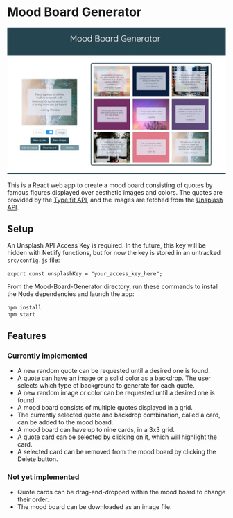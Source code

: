 # Mood Board Generator

![Mood Board Generator Screenshot](page-screenshot.jpg)

This is a React web app to create a mood board consisting of quotes by famous figures displayed over aesthetic images and colors. The quotes are provided by the [Type.fit API](https://type.fit/api/quotes), and the images are fetched from the [Unsplash API](https://unsplash.com/developers).

## Setup

An Unsplash API Access Key is required. In the future, this key will be hidden with Netlify functions, but for now the key is stored in an untracked `src/config.js` file:

    export const unsplashKey = "your_access_key_here";

From the Mood-Board-Generator directory, run these commands to install the Node dependencies and launch the app:

    npm install
    npm start

## Features

### Currently implemented

- A new random quote can be requested until a desired one is found.
- A quote can have an image or a solid color as a backdrop. The user selects which type of background to generate for each quote.
- A new random image or color can be requested until a desired one is found.
- A mood board consists of multiple quotes displayed in a grid.
- The currently selected quote and backdrop combination, called a card, can be added to the mood board.
- A mood board can have up to nine cards, in a 3x3 grid.
- A quote card can be selected by clicking on it, which will highlight the card.
- A selected card can be removed from the mood board by clicking the Delete button.

### Not yet implemented

- Quote cards can be drag-and-dropped within the mood board to change their order.
- The mood board can be downloaded as an image file.